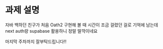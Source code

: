 # 과제 설명

자바 백하던 친구가 처음 Oath2 구현해 볼 때 시간이 조금 걸렸던 걸로 기억에 남는데 next auth랑 supabase 활용하니 정말 딸깍이네요

마지막 주차까지 잘부탁드립니다!!
